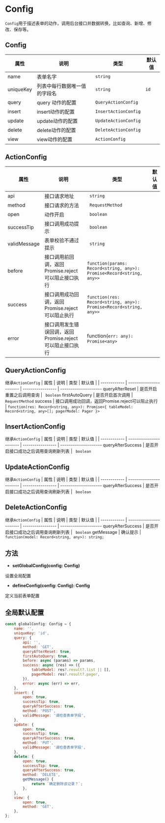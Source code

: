 # Config
`Config`用于描述表单的动作，调用后台接口并数据转换，比如查询、新增、修改、保存等。
## Config

| 属性         | 说明                    | 类型              | 默认值                |
| ------------ | ----------------------- | ----------------- | --------------------- 
| name | 表单名字| `string` |
| uniqueKey | 列表中每行数据唯一值的字段名 | `string` | `id`
| query  | query 动作的配置 | `QueryActionConfig` |
| insert | insert动作的配置 | `InsertActionConfig` |
| update | update动作的配置 | `UpdateActionConfig` |
| delete | delete动作的配置 | `DeleteActionConfig` |
| view | view动作的配置 | `ActionConfig` |

## ActionConfig
| 属性         | 说明                    | 类型              | 默认值                |
| ------------ | ----------------------- | ----------------- | --------------------- 
api | 接口请求地址 | ` string`
method | 接口请求的方法 | ` RequestMethod`
open | 动作开启 | ` boolean`
successTip | 接口调用成功提示 | ` boolean`
validMessage | 表单校验不通过提示 | ` string`
before | 接口调用前回调，返回Promise.reject可以阻止接口执行 | `function(params: Record<string, any>): Promise<Record<string, any>>`
success | 接口调用成功回调，返回Promise.reject可以阻止执行 | `function(res: Record<string, any>): Promise<Record<string, any>>`
error | 接口调用发生错误回调，返回Promise.reject可以阻止接口执行 | function(`err: any): Promise<any>`

## QueryActionConfig
继承`ActionConfig`
| 属性         | 说明                    | 类型              | 默认值                |
| ------------ | ----------------------- | ----------------- | --------------------- 
queryAfterReset | 是否开启重置之后调用查询 | ` boolean`
firstAutoQuery | 是否开启首次调用 | ` RequestMethod`
success | 接口调用成功回调，返回Promise.reject可以阻止执行 | `function(res: Record<string, any>): Promise<{ tableModel: Record<string, any>[]; pagerModel: Pager }>`

## InsertActionConfig
继承`ActionConfig`
| 属性         | 说明                    | 类型              | 默认值                |
| ------------ | ----------------------- | ----------------- | --------------------- 
queryAfterSuccess | 是否开启接口成功之后调用查询刷新列表 | ` boolean`


## UpdateActionConfig
继承`ActionConfig`
| 属性         | 说明                    | 类型              | 默认值                |
| ------------ | ----------------------- | ----------------- | --------------------- 
queryAfterSuccess | 是否开启接口成功之后调用查询刷新列表 | ` boolean`

## DeleteActionConfig
继承`ActionConfig`
| 属性         | 说明                    | 类型              | 默认值                |
| ------------ | ----------------------- | ----------------- | --------------------- 
queryAfterSuccess | 是否开启接口成功之后调用查询刷新列表 | ` boolean`
getMessage | 确认提示  | `function(model: Record<string, any>): string;`


## 方法
- **setGlobalConfig(config: Config)**

设置全局配置

- **defineConfig(config: Config): Config**

定义当前表单配置
## 全局默认配置
```js
const globalConfig: Config = {
    name: '',
    uniqueKey: 'id',
    query: {
        api: '',
        method: 'GET',
        queryAfterReset: true,
        firstAutoQuery: true,
        before: async (params) => params,
        success: async (res) => ({
            tableModel: res?.result?.list || [],
            pagerModel: res?.result?.pager,
        }),
        error: async (err) => err,
    },
    insert: {
        open: true,
        successTip: true,
        queryAfterSuccess: true,
        method: 'POST',
        validMessage: '请检查表单字段',
    },
    update: {
        open: true,
        successTip: true,
        queryAfterSuccess: true,
        method: 'PUT',
        validMessage: '请检查表单字段',
    },
    delete: {
        open: true,
        successTip: true,
        queryAfterSuccess: true,
        method: 'DELETE',
        getMessage() {
            return `确定删除该记录？`;
        },
    },
    view: {
        open: true,
        method: 'GET',
    },
};
```
